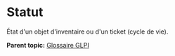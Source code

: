 Statut
======

État d'un objet d'inventaire ou d'un ticket (cycle de vie).

**Parent topic:** [Glossaire GLPI](../../glpi/glossary.html)
